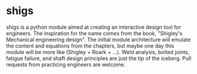 # shigs
shigs is a python module aimed at creating an interactive design tool for engineers.  The inspiration for the name comes from the book, "Shigley's Mechanical engineering design".  The initial module architecture will emulate the content and equations from the chapters, but maybe one day this module will be more like (Shigley + Roark + ...). Weld analysis, bolted joints, fatigue failure, and shaft design principles are just the tip of the iceberg. Pull requests from practicing engineers are welcome. 
